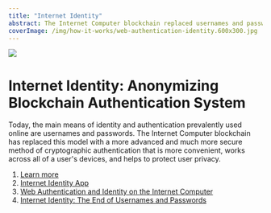 ```yaml
---
title: "Internet Identity"
abstract: The Internet Computer blockchain replaced usernames and passwords with a more advanced and secure method of cryptographic authentication.
coverImage: /img/how-it-works/web-authentication-identity.600x300.jpg
---
```


![](/img/how-it-works/web-authentication-identity.600x300.jpg)

# Internet Identity: Anonymizing Blockchain Authentication System

Today, the main means of identity and authentication prevalently used online are usernames and passwords. The Internet Computer blockchain has replaced this model with a more advanced and much more secure method of cryptographic authentication that is more convenient, works across all of a user's devices, and helps to protect user privacy.

1. [Learn more](/how-it-works/web-authentication-identity/)
2. [Internet Identity App](https://identity.ic0.app/)
3. [Web Authentication and Identity on the Internet Computer](https://medium.com/dfinity/web-authentication-and-identity-on-the-internet-computer-a9bd5754c547)
4. [Internet Identity: The End of Usernames and Passwords](https://medium.com/dfinity/internet-identity-the-end-of-usernames-and-passwords-ff45e4861bf7)
